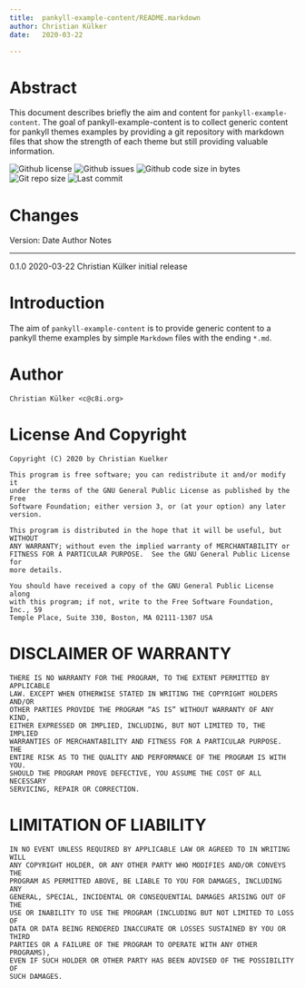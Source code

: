 ```yaml
---
title:  pankyll-example-content/README.markdown
author: Christian Külker
date:   2020-03-22

---
```


# Abstract

This document describes briefly the aim and content for
`pankyll-example-content`.  The goal of pankyll-example-content is to collect
generic content for pankyll themes examples by providing a git repository with
markdown files that show the strength of each theme but still providing
valuable information.

![Github license](https://img.shields.io/github/license/ckuelker/pankyll-example-content.svg)
![Github issues](https://img.shields.io/github/issues/ckuelker/pankyll-example-content.svg?style=popout-square)
![Github code size in bytes](https://img.shields.io/github/languages/code-size/ckuelker/pankyll-example-content.svg)
![Git repo size](https://img.shields.io/github/repo-size/ckuelker/pankyll-example-content.svg)
![Last commit](https://img.shields.io/github/last-commit/ckuelker/pankyll-example-content.svg)

# Changes

Version: Date       Author           Notes
-------- ---------- ---------------- ------------------------------------------
0.1.0    2020-03-22 Christian Külker initial release

# Introduction

The aim of `pankyll-example-content` is to provide generic content to a pankyll
theme examples by simple `Markdown` files with the ending `*.md`.

# Author

    Christian Külker <c@c8i.org>

# License And Copyright

    Copyright (C) 2020 by Christian Kuelker

    This program is free software; you can redistribute it and/or modify it
    under the terms of the GNU General Public License as published by the Free
    Software Foundation; either version 3, or (at your option) any later
    version.

    This program is distributed in the hope that it will be useful, but WITHOUT
    ANY WARRANTY; without even the implied warranty of MERCHANTABILITY or
    FITNESS FOR A PARTICULAR PURPOSE.  See the GNU General Public License for
    more details.

    You should have received a copy of the GNU General Public License along
    with this program; if not, write to the Free Software Foundation, Inc., 59
    Temple Place, Suite 330, Boston, MA 02111-1307 USA

# DISCLAIMER OF WARRANTY

    THERE IS NO WARRANTY FOR THE PROGRAM, TO THE EXTENT PERMITTED BY APPLICABLE
    LAW. EXCEPT WHEN OTHERWISE STATED IN WRITING THE COPYRIGHT HOLDERS AND/OR
    OTHER PARTIES PROVIDE THE PROGRAM “AS IS” WITHOUT WARRANTY OF ANY KIND,
    EITHER EXPRESSED OR IMPLIED, INCLUDING, BUT NOT LIMITED TO, THE IMPLIED
    WARRANTIES OF MERCHANTABILITY AND FITNESS FOR A PARTICULAR PURPOSE. THE
    ENTIRE RISK AS TO THE QUALITY AND PERFORMANCE OF THE PROGRAM IS WITH YOU.
    SHOULD THE PROGRAM PROVE DEFECTIVE, YOU ASSUME THE COST OF ALL NECESSARY
    SERVICING, REPAIR OR CORRECTION.


# LIMITATION OF LIABILITY

    IN NO EVENT UNLESS REQUIRED BY APPLICABLE LAW OR AGREED TO IN WRITING WILL
    ANY COPYRIGHT HOLDER, OR ANY OTHER PARTY WHO MODIFIES AND/OR CONVEYS THE
    PROGRAM AS PERMITTED ABOVE, BE LIABLE TO YOU FOR DAMAGES, INCLUDING ANY
    GENERAL, SPECIAL, INCIDENTAL OR CONSEQUENTIAL DAMAGES ARISING OUT OF THE
    USE OR INABILITY TO USE THE PROGRAM (INCLUDING BUT NOT LIMITED TO LOSS OF
    DATA OR DATA BEING RENDERED INACCURATE OR LOSSES SUSTAINED BY YOU OR THIRD
    PARTIES OR A FAILURE OF THE PROGRAM TO OPERATE WITH ANY OTHER PROGRAMS),
    EVEN IF SUCH HOLDER OR OTHER PARTY HAS BEEN ADVISED OF THE POSSIBILITY OF
    SUCH DAMAGES.

